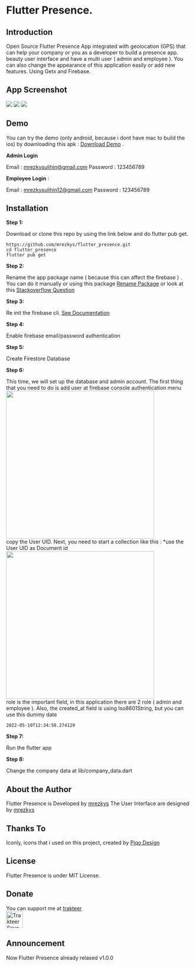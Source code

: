 # Flutter Presence.

## Introduction

Open Source Flutter Presence App integrated with geolocation (GPS) that can help your company or you as a developer to build a presence app. beauty user interface and have a multi user ( admin and employee ). You can also change the appearance of this application easily or add new features. Using Getx and Firebase.

## App Screenshot

<img src="https://github.com/mrezkys/flutter_presence/blob/main/demo/banner.jpg" width="auto" height="auto" >
<img src="https://github.com/mrezkys/flutter_presence/blob/main/demo/shot.jpg" width="auto" height="auto" >
<img src="https://github.com/mrezkys/flutter_presence/blob/main/demo/details.jpg" width="auto" height="auto" >

## Demo

You can try the demo (only android, because i dont have mac to build the ios) by downloading this apk : <a href="https://github.com/mrezkys/flutter_presence/tree/main/demo/application">Download Demo</a> .

**Admin Login**

Email : mrezkysulihin@gmail.com
Password : 123456789

**Employee Login** :

Email : mrezkysulihin12@gmail.com
Password : 123456789



## Installation

**Step 1:**

Download or clone this repo by using the link below and do flutter pub get.

```
https://github.com/mrezkys/flutter_presence.git
cd flutter_presence
flutter pub get
```

**Step 2:**

Rename the app package name ( because this can affect the firebase ) . You can do it manually or using this package <a href="https://pub.dev/packages/rename">Rename Package</a> or look at this <a href="https://stackoverflow.com/questions/51534616/how-to-change-package-name-in-flutter">Stackoverflow Question</a>

**Step 3:**

Re init the firebase cli. <a href="https://firebase.google.com/docs/flutter/setup">See Documentation</a>

**Step 4:**

Enable firebase email/password authentication

**Step 5:**

Create Firestore Database

**Step 6:**

This time, we will set up the database and admin account. The first thing that you need to do is add user at firebase console authentication menu
<br><img src="https://github.com/mrezkys/flutter_presence/blob/main/demo/tutor/step 1.JPG" width="400" height="auto" ><br>
copy the User UID. Next, you need to start a collection like this : *use the User UID as Document id
<br><img src="https://github.com/mrezkys/flutter_presence/blob/main/demo/tutor/step 2.JPG" width="400" height="auto" ><br>
role is the important field, in this application there are 2 role ( admin and employee ). Also, the created_at field is using Iso8601String, but you can use this dummy date
```
2022-05-10T12:34:58.274129
```

**Step 7:**

Run the flutter app

**Step 8:**

Change the company data at lib/company_data.dart

## About the Author

Flutter Presence is Developed by [mrezkys](https://www.facebook.com/mrezkys12)
The User Interface are designed by [mrezkys](https://dribbble.com/mrezkys)

## Thanks To
Iconly, icons that i used on this project, created by [Piqo Design](https://www.figma.com/@piqodesign)

## License
Flutter Presence is under MIT License.

## Donate
You can support me at [trakteer](https://trakteer.id/mrezkys) <br>
<a href="https://trakteer.id/mrezkys" target="_blank"><img id="wse-buttons-preview" src="https://cdn.trakteer.id/images/embed/trbtn-red-5.png" height="45" style="border: 0px; height: 45px;" alt="Trakteer Saya"></a>

## Announcement

Now Flutter Presence already relased v1.0.0
